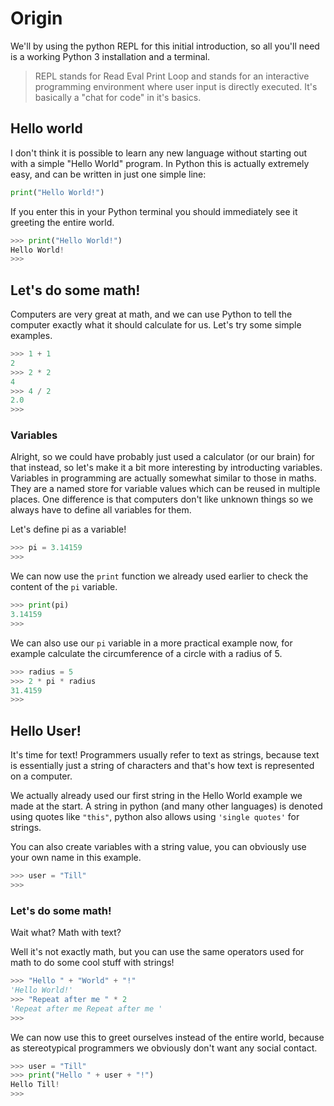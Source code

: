 # Origin

We'll by using the python REPL for this initial introduction, so all you'll need is a working Python 3 installation and a terminal.

> REPL stands for Read Eval Print Loop and stands for an interactive programming environment where user input is directly executed. It's basically a "chat for code" in it's basics.

## Hello world

I don't think it is possible to learn any new language without starting out with a simple "Hello World" program. In Python this is actually extremely easy, and can be written in just one simple line:

```python
print("Hello World!")
```

If you enter this in your Python terminal you should immediately see it greeting the entire world.

```python
>>> print("Hello World!")
Hello World!
>>>
```

## Let's do some math!

Computers are very great at math, and we can use Python to tell the computer exactly what it should calculate for us. Let's try some simple examples.

```python
>>> 1 + 1
2
>>> 2 * 2
4
>>> 4 / 2
2.0
>>>
```

### Variables

Alright, so we could have probably just used a calculator \(or our brain\) for that instead, so let's make it a bit more interesting by introducting variables. Variables in programming are actually somewhat similar to those in maths. They are a named store for variable values which can be reused in multiple places. One difference is that computers don't like unknown things so we always have to define all variables for them.

Let's define pi as a variable!

```python
>>> pi = 3.14159
>>>
```

We can now use the `print` function we already used earlier to check the content of the `pi` variable.

```python
>>> print(pi)
3.14159
>>>
```

We can also use our `pi` variable in a more practical example now, for example calculate the circumference of a circle with a radius of 5.

```python
>>> radius = 5
>>> 2 * pi * radius
31.4159
>>>
```

## Hello User!

It's time for text! Programmers usually refer to text as strings, because text is essentially just a string of characters and that's how text is represented on a computer.

We actually already used our first string in the Hello World example we made at the start. A string in python (and many other languages) is denoted using quotes like `"this"`, python also allows using `'single quotes'` for strings.

You can also create variables with a string value, you can obviously use your own name in this example.

```python
>>> user = "Till"
>>>
```

### Let's do some math!

Wait what? Math with text?

Well it's not exactly math, but you can use the same operators used for math to do some cool stuff with strings!

```python
>>> "Hello " + "World" + "!"
'Hello World!'
>>> "Repeat after me " * 2
'Repeat after me Repeat after me '
>>>
```

We can now use this to greet ourselves instead of the entire world, because as stereotypical programmers we obviously don't want any social contact.

```python
>>> user = "Till"
>>> print("Hello " + user + "!")
Hello Till!
>>>
```